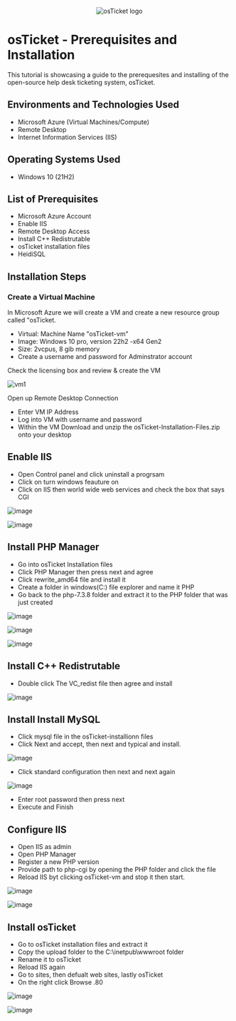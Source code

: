 <p align="center">
<img src="https://i.imgur.com/Clzj7Xs.png" alt="osTicket logo"/>
</p>

<h1>osTicket - Prerequisites and Installation</h1>
This tutorial is showcasing a guide to the prerequesites and installing of the open-source help desk ticketing system, osTicket.<br />

<h2>Environments and Technologies Used</h2>

- Microsoft Azure (Virtual Machines/Compute)
- Remote Desktop
- Internet Information Services (IIS)

<h2>Operating Systems Used </h2>

- Windows 10</b> (21H2)

<h2>List of Prerequisites</h2>

- Microsoft Azure Account
- Enable IIS
- Remote Desktop Access
- Install C++ Redistrutable
- osTicket installation files
- HeidiSQL

<h2>Installation Steps</h2>
<h3>Create a Virtual Machine</h3>
In Microsoft Azure we will create a VM and create a new resource group called "osTicket.

- Virtual: Machine Name "osTicket-vm"
- Image: Windows 10 pro, version 22h2 -x64 Gen2
- Size: 2vcpus, 8 gib memory
- Create a username and password for Adminstrator account


Check the licensing box and review & create the VM


![vm1](https://github.com/user-attachments/assets/d80efa40-8a41-474e-ae53-1382f6425442)

Open up Remote Desktop Connection
- Enter VM IP Address
- Log into VM with username and password
- Within the VM Download and unzip the osTicket-Installation-Files.zip onto your desktop

<h2>Enable IIS</h2>

- Open Control panel and click uninstall a progrsam
- Click on turn windows feauture on
- Click on IIS then world wide web services and check the box that says CGI


![image](https://github.com/user-attachments/assets/fd18fcee-b290-4479-8986-7983d3822275)




![image](https://github.com/user-attachments/assets/9fa8f414-b3de-4427-80b8-b603193035c0)




<h2>Install PHP Manager</h2>

- Go into osTicket Installation files
- Click PHP Manager then press next and agree
- Click rewrite_amd64 file and install it
- Create a folder in windows(C:) file explorer and name it PHP
- Go back to the php-7.3.8 folder and extract it to the PHP folder that was just created


 ![image](https://github.com/user-attachments/assets/52184a52-97c4-4959-8b12-c6536d554b32)



![image](https://github.com/user-attachments/assets/501119c8-cd2f-4915-a55a-c3dc7a2a3051)




![image](https://github.com/user-attachments/assets/58b9e00b-c6a2-4ae6-956d-4c9202324355)




<h2>Install C++ Redistrutable</h2>

- Double click The VC_redist file then agree and install


![image](https://github.com/user-attachments/assets/3af51d4f-3fd5-4f5b-a77d-c2487734e4a6)



<h2>Install Install MySQL</h2>

- Click mysql file in the osTicket-installionn files
- Click Next and accept, then next and typical and install.

![image](https://github.com/user-attachments/assets/f960cb3e-6d22-461e-9911-7517ad4d189d)

- Click standard configuration then next and next again

![image](https://github.com/user-attachments/assets/c639bc5f-40a1-4c9b-92fd-294aebe5441e)

- Enter root password then press next
- Execute and Finish

<h2>Configure IIS</h2>

- Open IIS as admin
- Open PHP Manager
- Register a new PHP version
- Provide path to php-cgi by opening the PHP folder and click the file
- Reload IIS byt clicking osTicket-vm and stop it then start.

![image](https://github.com/user-attachments/assets/44990591-c79f-4284-a61c-ba162695ce33)

![image](https://github.com/user-attachments/assets/4fdc6ddb-bbfb-4057-b88b-7c8b331e6e2c)

<h2>Install osTicket</h2>

- Go to osTicket installation files and extract it
- Copy the upload folder to the C:\inetpub\wwwroot folder
- Rename it to osTicket
- Reload IIS again
- Go to sites, then defualt web sites, lastly osTicket
- On the right click Browse .80


![image](https://github.com/user-attachments/assets/61b8333d-21db-4217-b158-356f544ba12b)

![image](https://github.com/user-attachments/assets/6109c3e1-694e-4d3b-86b9-0b470ad0adb6)




